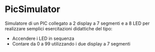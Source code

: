 # PicSimulator
Simulatore di un PIC collegato a 2 display a 7 segmenti e a 8 LED per realizzare semplici esercitazioni didattiche del tipo:
- Accendere i LED in sequenza
- Contare da 0 a 99 utilizzando i due display a 7 segmenti
